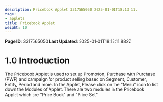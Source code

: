 ```yaml
---
description: Pricebook Applet 3317565050 2025-01-01T18:13:11.
tags:
- applets
title: Pricebook Applet
weight: 10
---
```


**Page ID**: 3317565050
**Last Updated**: 2025-01-01T18:13:11.882Z
# 1.0 Introduction
The Pricebook Applet is used to set up Promotion, Purchase with Purchase (PWP) and campaign for product selling based on Segment, Customer, Entity, Period and more. In the Applet, Please click on the "Menu" icon to list down the Modules of Applet. There are two modules in the Pricebook Applet which are "Price Book" and "Price Set".